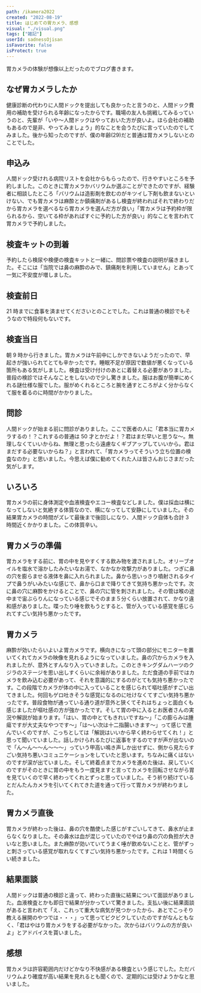```yaml
---
path: /ikamera2022
created: "2022-08-19"
title: はじめての胃カメラ、感想
visual: "./visual.png"
tags: ["雑記"]
userId: sadnessOjisan
isFavorite: false
isProtect: true
---
```


胃カメラの体験が想像以上だったのでブログ書きます。

## なぜ胃カメラしたか

健康診断の代わりに人間ドックを提出しても良かったと言うのと、人間ドック費用の補助を受けられる年齢になったからです。職場の友人も挑戦してみるっていうのと、先輩が「いや〜人間ドックはやっておいた方が良いよ。ほら会社の補助もあるので是非、やってみましょう」的なことを会うたびに言っていたのでしてみました。後から知ったのですが、僕の年齢(29)だと普通は胃カメラしないとのことでした。

## 申込み

人間ドック受けれる病院リストを会社からもらったので、行きやすいところを予約しました。このときに胃カメラかバリウムか選ぶことができたのですが、経験者に相談したところ「バリウムは造影剤を飲むのがキツイし下剤も飲まないといけない、でも胃カメラは麻酔とか鎮痛剤があるし検査が終わればそれで終わりだから胃カメラを選べるなら胃カメラを選んだ方が良い」「胃カメラは予約枠が限られるから、空いてる枠があればすぐに予約した方が良い」的なことを言われて胃カメラで予約しました。

## 検査キットの到着

予約したら検尿や検便の検査キットと一緒に、問診票や検査の説明が届きました。そこには「当院では鼻の麻酔のみで、鎮痛剤を利用していません」とあって一気に不安度が増しました。

## 検査前日

21 時までに食事を済ませてくださいとのことでした。これは普通の検診でもそうなので特段何もないです。

## 検査当日

朝 9 時から行きました。胃カメラは午前中にしかできないようだったので、早起きが強いられてとても辛かったです。睡眠不足が原因で数値が悪くなっている箇所もある気がしました。検査は受け付けのあとに着替える必要がありました。普段の検診ではそんなことをしないので少し驚きました。服はお腹が簡単にめくれる謎仕様な服でした。服がめくれるところと腕を通すところがよく分からなくて服を着るのに時間がかかりました。

## 問診

人間ドックが始まる前に問診がありました。ここで医者の人に「君本当に胃カメラするの！？これするの普通は 50 才とかだよ！？君はまだ早いと思うな〜。無理しなくていいからね、無理と思ったら遠慮なくギブアップしていいから。君はまだする必要ないからね？」と言われて、「胃カメラってそういう立ち位置の検査なのか」と思いました。今思えば僕に勧めてくれた人は皆さんおじさまだった気がします。

## いろいろ

胃カメラの前に身体測定や血液検査やエコー検査などしました。僕は採血は横になってしないと気絶する体質なので、横になってして安静にしていました。その結果胃カメラの時間がズレて最後まで後回しになり、人間ドック自体も合計 3 時間近くかかりました。この体質辛い。

## 胃カメラの準備

胃カメラをする前に、胃の中を見やすくする飲み物を渡されました。オリーブオイルを塩水で溶かしたみたいなお湯で、なかなか攻撃力がありました。つぎに鼻の穴を膨らませる液体を鼻に入れられました。鼻から思いっきり噴射されるタイプで鼻うがいみたいな感じで、鼻から口まで降りてきて気持ち悪かったです。次に鼻の穴に麻酔をかけるとことで、鼻の穴に管を刺されました。その管は喉の途中まで宙ぶらりんになっている感じでそのまま５分くらい放置されて、かなり違和感がありました。喋ったり唾を飲もうとすると、管が入っている感覚を感じられてすごい気持ち悪かったです。

## 胃カメラ

麻酔が効いたらいよいよ胃カメラです。横向きになって頭の部分にモニターを置いてくれてカメラの映像を見れるようになっていました。鼻の穴からカメラを入れましたが、意外とすんなり入っていきました。このときキングダムハーツのクジラのステージを思い出しすくらいに余裕がありました。ただ食道の手前ではカメラを飲み込む必要があって、それを意識的にするのがとても気持ち悪かったです。この段階でカメラが体の中に入っていることを感じられて嘔吐感がすごい出てきました。何回もゲロ吐きそうな感覚になるのに吐けなくてすごい気持ち悪かったです。普段食物が通っている通り道が意外と狭くてそれはちょっと面白くも感じましたが嘔吐感の方が強かったです。そして胃の中に入るとお医者さんの実況や解説が始まります。「はい、胃の中とてもきれいですね〜」「この膨らみは腫瘍ですが大丈夫なやつです〜」「は〜い次は十二指腸いきます〜」って感じで進んでいくのですが、こっちとしては「解説はいいから早く終わらせてくれ！」と思って聞いていました。話しかけられるたびに返事をするのですが声が出ないので「ん〜ん〜〜ん〜〜〜」っていう甲高い鳴き声しか出せずに、側から見たらすごい気持ち悪いコミュニケーションをしていたと思います。ちなみに痛くはないのですが涙が出ていました。そして終着点までカメラを進めた後は、戻していくのですがそのときに胃の中をもう一度見ますと言ってカメラを回転させながら胃を見ていくので早く終わってくれとずっと思っていました。そう祈り続けているとだんたんカメラを引いてくれてきた道を通って行って胃カメラが終わりました。

## 胃カメラ直後

胃カメラが終わった後は、鼻の穴を酷使した感じがすごいしてきて、鼻水が止まらなくなりました。その鼻水は血が混じっていたのでやはり鼻の穴の負担が大きいなと思いました。また麻酔が効いていてうまく唾が飲めないことと、管がずっと刺さっている感覚が取れなくてすごい気持ち悪かったです。これは 1 時間くらい続きました。

## 結果面談

人間ドックは普通の検診と違って、終わった直後に結果について面談がありました。血液検査とかも即日で結果が分かっていて驚きました。支払い後に結果面談があると言われて「え、これって重大な病気が見つかったから、あとでこっそり教える展開のやつでは・・・」って思ってビクビクしていたのですがなんともなく、「君はやはり胃カメラをする必要がなかった。次からはバリウムの方が良いよ」とアドバイスを貰いました。

## 感想

胃カメラは許容範囲内だけどかなり不快感がある検査という感じでした。ただバリウムより確度が高い結果を見れるとも聞くので、定期的には受けようかなと思いました。
